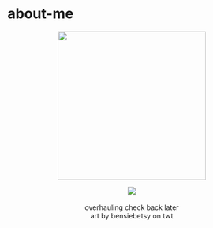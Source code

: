 # about-me
<p align="center">
  <img src="https://i.imgur.com/BidDNLA.png" width="300px">
  </p>
<p align="center">
<img src="https://komarev.com/ghpvc/?username=dyingmall&label= reposes &color=2c2b27&style=plastic">
<br><br> overhauling check back later
<br> art by bensiebetsy on twt

